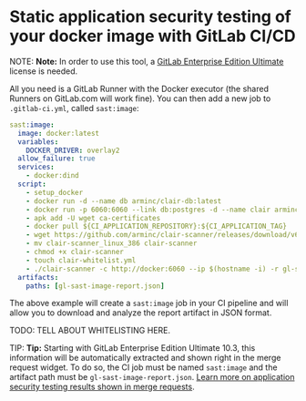 # Static application security testing of your docker image with GitLab CI/CD

NOTE: **Note:**
In order to use this tool, a [GitLab Enterprise Edition Ultimate][ee] license
is needed.

All you need is a GitLab Runner with the Docker executor (the shared Runners on
GitLab.com will work fine). You can then add a new job to `.gitlab-ci.yml`,
called `sast:image`:

```yaml
sast:image:
  image: docker:latest
  variables:
    DOCKER_DRIVER: overlay2
  allow_failure: true
  services:
    - docker:dind
  script:
    - setup_docker
    - docker run -d --name db arminc/clair-db:latest
    - docker run -p 6060:6060 --link db:postgres -d --name clair arminc/clair-local-scan:v2.0.1
    - apk add -U wget ca-certificates
    - docker pull ${CI_APPLICATION_REPOSITORY}:${CI_APPLICATION_TAG}
    - wget https://github.com/arminc/clair-scanner/releases/download/v6/clair-scanner_linux_386
    - mv clair-scanner_linux_386 clair-scanner
    - chmod +x clair-scanner
    - touch clair-whitelist.yml
    - ./clair-scanner -c http://docker:6060 --ip $(hostname -i) -r gl-sast-image-report.json -l clair.log -w clair-whitelist.yml ${CI_APPLICATION_REPOSITORY}:${CI_APPLICATION_TAG} || true
  artifacts:
    paths: [gl-sast-image-report.json]
```

The above example will create a `sast:image` job in your CI pipeline and will allow
you to download and analyze the report artifact in JSON format.


TODO: TELL ABOUT WHITELISTING HERE. 

TIP: **Tip:**
Starting with GitLab Enterprise Edition Ultimate 10.3, this information will
be automatically extracted and shown right in the merge request widget. To do
so, the CI job must be named `sast:image` and the artifact path must be
`gl-sast-image-report.json`.
[Learn more on application security testing results shown in merge requests](../../user/project/merge_requests/sast-image.md).

[ee]: https://about.gitlab.com/gitlab-ee/
